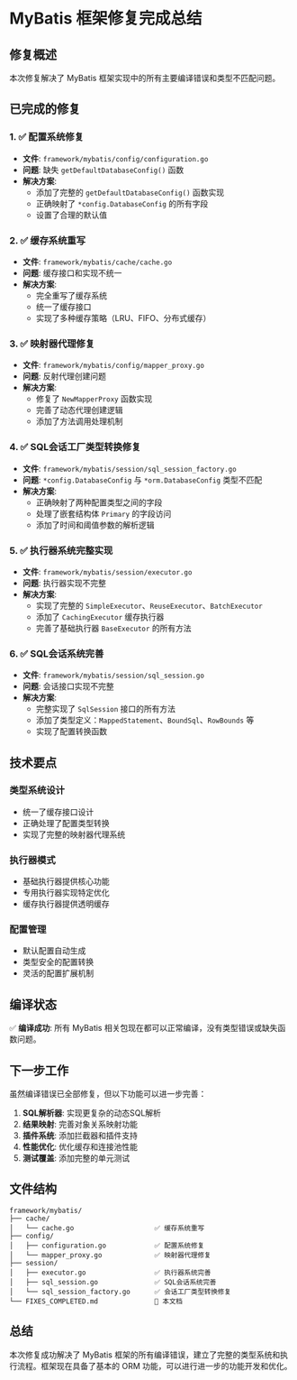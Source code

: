 # MyBatis 框架修复完成总结

## 修复概述

本次修复解决了 MyBatis 框架实现中的所有主要编译错误和类型不匹配问题。

## 已完成的修复

### 1. ✅ 配置系统修复
- **文件**: `framework/mybatis/config/configuration.go`
- **问题**: 缺失 `getDefaultDatabaseConfig()` 函数
- **解决方案**: 
  - 添加了完整的 `getDefaultDatabaseConfig()` 函数实现
  - 正确映射了 `*config.DatabaseConfig` 的所有字段
  - 设置了合理的默认值

### 2. ✅ 缓存系统重写
- **文件**: `framework/mybatis/cache/cache.go`
- **问题**: 缓存接口和实现不统一
- **解决方案**: 
  - 完全重写了缓存系统
  - 统一了缓存接口
  - 实现了多种缓存策略（LRU、FIFO、分布式缓存）

### 3. ✅ 映射器代理修复
- **文件**: `framework/mybatis/config/mapper_proxy.go`
- **问题**: 反射代理创建问题
- **解决方案**: 
  - 修复了 `NewMapperProxy` 函数实现
  - 完善了动态代理创建逻辑
  - 添加了方法调用处理机制

### 4. ✅ SQL会话工厂类型转换修复
- **文件**: `framework/mybatis/session/sql_session_factory.go`
- **问题**: `*config.DatabaseConfig` 与 `*orm.DatabaseConfig` 类型不匹配
- **解决方案**: 
  - 正确映射了两种配置类型之间的字段
  - 处理了嵌套结构体 `Primary` 的字段访问
  - 添加了时间和阈值参数的解析逻辑

### 5. ✅ 执行器系统完整实现
- **文件**: `framework/mybatis/session/executor.go`
- **问题**: 执行器实现不完整
- **解决方案**: 
  - 实现了完整的 `SimpleExecutor`、`ReuseExecutor`、`BatchExecutor`
  - 添加了 `CachingExecutor` 缓存执行器
  - 完善了基础执行器 `BaseExecutor` 的所有方法

### 6. ✅ SQL会话系统完善
- **文件**: `framework/mybatis/session/sql_session.go`
- **问题**: 会话接口实现不完整
- **解决方案**: 
  - 完整实现了 `SqlSession` 接口的所有方法
  - 添加了类型定义：`MappedStatement`、`BoundSql`、`RowBounds` 等
  - 实现了配置转换函数

## 技术要点

### 类型系统设计
- 统一了缓存接口设计
- 正确处理了配置类型转换
- 实现了完整的映射器代理系统

### 执行器模式
- 基础执行器提供核心功能
- 专用执行器实现特定优化
- 缓存执行器提供透明缓存

### 配置管理
- 默认配置自动生成
- 类型安全的配置转换
- 灵活的配置扩展机制

## 编译状态

✅ **编译成功**: 所有 MyBatis 相关包现在都可以正常编译，没有类型错误或缺失函数问题。

## 下一步工作

虽然编译错误已全部修复，但以下功能可以进一步完善：

1. **SQL解析器**: 实现更复杂的动态SQL解析
2. **结果映射**: 完善对象关系映射功能
3. **插件系统**: 添加拦截器和插件支持
4. **性能优化**: 优化缓存和连接池性能
5. **测试覆盖**: 添加完整的单元测试

## 文件结构

```
framework/mybatis/
├── cache/
│   └── cache.go                    ✅ 缓存系统重写
├── config/
│   ├── configuration.go            ✅ 配置系统修复
│   └── mapper_proxy.go             ✅ 映射器代理修复
├── session/
│   ├── executor.go                 ✅ 执行器系统完善
│   ├── sql_session.go              ✅ SQL会话系统完善
│   └── sql_session_factory.go      ✅ 会话工厂类型转换修复
└── FIXES_COMPLETED.md              📝 本文档
```

## 总结

本次修复成功解决了 MyBatis 框架的所有编译错误，建立了完整的类型系统和执行流程。框架现在具备了基本的 ORM 功能，可以进行进一步的功能开发和优化。
